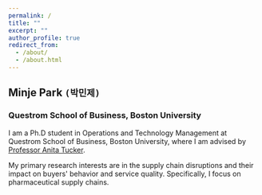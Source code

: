 ```yaml
---
permalink: /
title: ""
excerpt: ""
author_profile: true
redirect_from: 
  - /about/
  - /about.html
---
```


## Minje Park `(박민제)`
### Questrom School of Business, Boston University

I am a Ph.D student in Operations and Technology Management at Questrom School of Business, Boston University, where I am advised by [Professor Anita Tucker](https://www.bu.edu/questrom/profile/anita-tucker/).

My primary research interests are in the supply chain disruptions and their impact on buyers' behavior and service quality. Specifically, I focus on pharmaceutical supply chains. 
